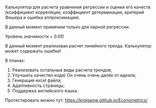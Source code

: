 Калькулятор для расчета уравнения регрессии и оценки его качеств (коэффициент корреляции, коэффициент детерминации, критерий Фишера и ошибка аппроксимации).

В данный момент применим только для парной регрессии.

Уровень значимости = 0.05!

В данный момент реализован расчет линейного тренда. Калькулятор может содержать ошибки!

В планах:
1) Реализовать остальные виды расчета трендов;
2) Улучшить качество кода) Он очень очень далёк от идеала;
3) Генерация excel файла;
4) Адаптивность страницы;
5) Поддержка английского языка.

Протестировать можно тут: https://krolgame.github.io/Econometrics/

